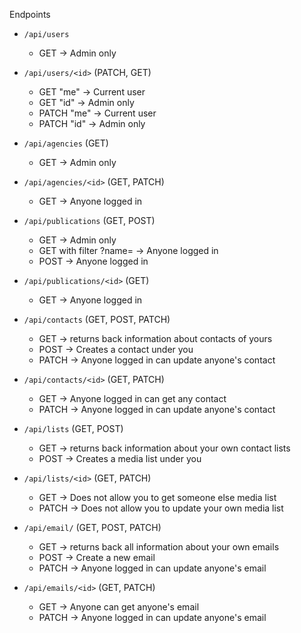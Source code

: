 Endpoints

- `/api/users`

    - GET -> Admin only

- `/api/users/<id>` (PATCH, GET)

    - GET "me" -> Current user
    - GET "id" -> Admin only
    - PATCH "me" -> Current user
    - PATCH "id" -> Admin only

- `/api/agencies` (GET)

    - GET -> Admin only

- `/api/agencies/<id>` (GET, PATCH)

    - GET -> Anyone logged in

- `/api/publications` (GET, POST)

    - GET -> Admin only
    - GET with filter ?name= -> Anyone logged in
    - POST -> Anyone logged in

- `/api/publications/<id>` (GET)

    - GET -> Anyone logged in

- `/api/contacts` (GET, POST, PATCH)

    - GET -> returns back information about contacts of yours
    - POST -> Creates a contact under you
    - PATCH -> Anyone logged in can update anyone's contact

- `/api/contacts/<id>` (GET, PATCH)

    - GET -> Anyone logged in can get any contact
    - PATCH -> Anyone logged in can update anyone's contact

- `/api/lists` (GET, POST)

    - GET -> returns back information about your own contact lists
    - POST -> Creates a media list under you

- `/api/lists/<id>` (GET, PATCH)

    - GET -> Does not allow you to get someone else media list
    - PATCH -> Does not allow you to update your own media list

- `/api/email/` (GET, POST, PATCH)

    - GET -> returns back all information about your own emails
    - POST -> Create a new email
    - PATCH -> Anyone logged in can update anyone's email

- `/api/emails/<id>` (GET, PATCH)

    - GET -> Anyone can get anyone's email
    - PATCH -> Anyone logged in can update anyone's email
